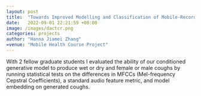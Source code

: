 ```yaml
---
layout: post
title:  "Towards Improved Modelling and Classification of Mobile-Recorded Cough Audio for Diagnosis of Respiratory Conditions: A Generative Model Approach"
date:   2022-09-01 22:21:59 +00:00
image: /images/dactcr.png
categories: projects
author: "Hanna Jiamei Zhang"
=venue: "Mobile Health Course Project"
---
```

With 2 fellow graduate students I evaluated the ability of our conditioned generative model to produce wet or dry and female or male coughs by running statistical tests on the differences in MFCCs (Mel-frequency Cepstral Coefficients), a standard audio feature metric, and model embedding on generated coughs.